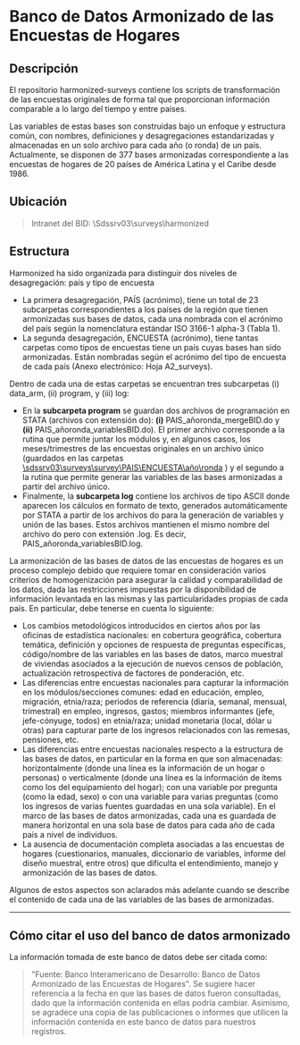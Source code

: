# Banco de Datos Armonizado de las Encuestas de Hogares

## Descripción

El repositorio harmonized-surveys contiene los scripts de transformación de las 
encuestas originales de forma tal que proporcionan información comparable a lo 
largo del tiempo y entre países. 

Las variables de estas bases son construidas bajo un enfoque y estructura común,
con nombres, definiciones y desagregaciones estandarizadas y almacenadas en un 
solo archivo para cada año (o ronda) de un país. Actualmente, se disponen de 377
bases armonizadas correspondiente a las encuestas de hogares de 20 países de América
Latina y el Caribe desde 1986. 

## Ubicación 

> Intranet del BID: \\Sdssrv03\surveys\harmonized

## Estructura 
Harmonized ha sido organizada para distinguir dos niveles de desagregación: país y tipo de encuesta 

* La primera desagregación, PAÍS (acrónimo), tiene un total de  23 subcarpetas 
correspondientes a los países de la región que tienen armonizadas sus bases de datos, 
cada una nombrada con el acrónimo del país según la nomenclatura estándar 
ISO 3166-1 alpha-3 (Tabla 1).	
* La segunda desagregación, ENCUESTA (acrónimo), tiene tantas carpetas como tipos 
de encuestas tiene un país cuyas bases han sido armonizadas. Están nombradas según 
el acrónimo del tipo de encuesta de cada país (Anexo electrónico: Hoja A2_surveys). 

Dentro de cada una de estas carpetas se encuentran tres subcarpetas (i) data_arm, 
(ii) program, y (iii) log:

* En la **subcarpeta program** se guardan dos archivos de programación en STATA (archivos con extensión do): **(i)** PAIS_añoronda_mergeBID.do y **(ii)** PAIS_añoronda_variablesBID.do). El primer archivo corresponde a la rutina que permite juntar los módulos y, en algunos casos, los meses/trimestres de las encuestas originales en un archivo único (guardados en las carpetas [\\sdssrv03\surveys\survey\PAIS\ENCUESTA\año\ronda](\\sdssrv03\surveys\survey\PAIS\ENCUESTA\año\ronda) ) y el segundo a la rutina que permite generar las variables de las bases armonizadas a partir del archivo único.
*  Finalmente, la **subcarpeta log** contiene los archivos de tipo ASCII donde aparecen los cálculos en formato de texto, generados automáticamente por STATA a partir de los archivos do para la generación de variables y unión de las bases. Estos archivos mantienen el mismo nombre del archivo do pero con extensión .log. Es decir, PAIS_añoronda_variablesBID.log.

La armonización de las bases de datos de las encuestas de hogares es un proceso complejo debido que requiere tomar en consideración varios criterios de homogenización para asegurar la calidad y comparabilidad de los datos, dada las restricciones impuestas por la disponibilidad de información levantada en las mismas y las particularidades propias de cada país. En particular, debe tenerse en cuenta lo siguiente:

*	Los cambios metodológicos introducidos en ciertos años por las oficinas de estadística nacionales: en cobertura geográfica, cobertura temática, definición y opciones de respuesta de preguntas específicas, código/nombre de las variables en las bases de datos, marco muestral de viviendas asociados a la ejecución de nuevos censos de población, actualización retrospectiva de factores de ponderación, etc. 
* Las diferencias entre encuestas nacionales para capturar la información en los módulos/secciones comunes: edad en educación, empleo, migración, etnia/raza; periodos de referencia (diaria, semanal, mensual, trimestral) en empleo, ingresos, gastos; miembros informantes (jefe, jefe-cónyuge, todos) en etnia/raza; unidad monetaria (local, dólar u otras) para capturar parte de los ingresos relacionados con las remesas, pensiones, etc. 
*	Las diferencias entre encuestas nacionales respecto a la estructura de las bases de datos, en particular en la forma en que son almacenadas: horizontalmente (donde una línea es la información de un hogar o personas) o verticalmente (donde una línea es la información de ítems como los del equipamiento del hogar); con una variable por pregunta (como la edad, sexo) o con una variable para varias preguntas (como los ingresos de varias fuentes guardadas en una sola variable). En el marco de las bases de datos armonizadas, cada una es guardada de manera horizontal en una sola base de datos para cada año de cada país a nivel de individuos. 
*	La ausencia de documentación completa asociadas a las encuestas de hogares (cuestionarios, manuales, diccionario de variables, informe del diseño muestral, entre otros) que dificulta  el entendimiento, manejo y armonización de las bases de datos. 

Algunos de estos aspectos son aclarados más adelante cuando se describe el contenido de cada una de las variables de las bases de armonizadas.

---

## Cómo citar el uso del banco de datos armonizado

La información tomada de este banco de datos debe ser citada como:
> "Fuente: Banco Interamericano de Desarrollo: Banco de Datos Armonizado de las Encuestas de Hogares". 
Se sugiere hacer referencia a la fecha en que las bases de datos fueron consultadas, dado que la información contenida en ellas podría cambiar. Asimismo, se agradece una copia de las publicaciones o informes que utilicen la información contenida en este banco de datos para nuestros registros.


